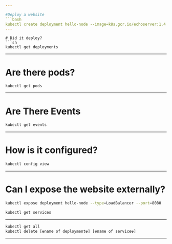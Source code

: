 ```yaml
---

#Deploy a website
```bash
kubectl create deployment hello-node --image=k8s.gcr.io/echoserver:1.4
---
```

```
# Did it deploy?
```sh
kubectl get deployments
```
---

# Are there pods?
```docker  
kubectl get pods
```
---

# Are There Events
```sh
kubectl get events
```

---
# How is it configured?
```sh
kubectl config view
```
---
# Can I expose the website externally?
```sh
kubectl expose deployment hello-node --type=LoadBalancer --port=8080

kubectl get services

```
---

```sh
kubectl get all
kubectl delete [☢️️️name of deployment☢️️️] [☢️️️name of service☢️️]
```
---
